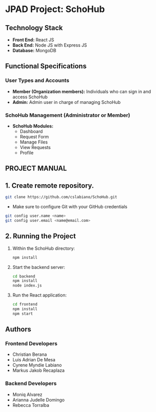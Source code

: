 # JPAD Project: SchoHub

## Technology Stack

- **Front End:** React JS
- **Back End:** Node JS with Express JS
- **Database:** MongoDB

## Functional Specifications

### User Types and Accounts

- **Member (Organization members):** Individuals who can sign in and access SchoHub
- **Admin:** Admin user in charge of managing SchoHub

### SchoHub Management (Administrator or Member)

- **SchoHub Modules:**
  - Dashboard
  - Request Form
  - Manage Files
  - View Requests
  - Profile

## PROJECT MANUAL

## 1. Create remote repository.

```bash
git clone https://github.com/cslabiano/SchoHub.git
```

- Make sure to configure Git with your GitHub credentials

```bash
git config user.name <name>
git config user.email <name@email.com>
```

## 2. Running the Project

1. Within the SchoHub directory:

   ```bash
   npm install
   ```

2. Start the backend server:

   ```bash
   cd backend
   npm install
   node index.js
   ```

3. Run the React application:

   ```bash
   cd frontend
   npm install
   npm start
   ```

## Authors

### Frontend Developers

- Christian Berana
- Luis Adrian De Mesa
- Cyrene Myndie Labiano
- Markus Jakob Recaplaza

### Backend Developers

- Moniq Alvarez
- Arianna Judelle Domingo
- Rebecca Torralba
